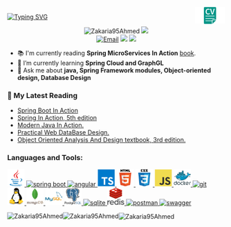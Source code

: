 <a href="https://drive.google.com/file/d/1rqB9X10fMU18F2w3Mkk-b-PwO_SuZHbV/view" target="_blank">
<img align="right" src="https://raw.githubusercontent.com/MAES-Pyramids/MAES-Pyramids/main/img%20sources/cv%20.png" alt="My CV" width="70" ></a>

[![Typing SVG](https://readme-typing-svg.demolab.com?font=Fira+Code&pause=1000&color=257FA7&width=750&lines=Hi+I+am+Zakaria+Ahmed+Mostafa;%F0%9F%92%B0+I%E2%80%99m+currently+working+as+a+Java+developer+@+free-lancer;%F0%9F%91%AF+I%E2%80%99m+looking+to+collaborate+on+Java+Spring+projects;%F0%9F%93%AB+reach+me%3A+send+me+email+on+zakaria.ahmed.mostafa%40gmail.com;%E2%9A%A1+Fun+fact%3A+Keep+coding)](https://git.io/typing-svg)

<p align="center">
   <img src="https://komarev.com/ghpvc/?username=Zakaria95Ahmed&label=Profile%20Views&color=0e75b6&style=flat" alt="Zakaria95Ahmed" />
   <a href="https://wakatime.com/@018bd29b-1c36-4262-bf7b-6a18cc8ac8cc"><img src="https://wakatime.com/badge/user/018bd29b-1c36-4262-bf7b-6a18cc8ac8cc.svg"/></a> <br>
  <a href="mailto:zakaria.ahmed.mostafa@gmail.com"><img alt="Email" src="https://img.shields.io/badge/zakaria.ahmed.mostafa@gmail.com-A23566?style=flat-square&logo=gmail"></a>
    <a href="https://www.linkedin.com/in/zakaria-ahmed-a5466b172"><img src="https://img.shields.io/badge/linkedin-%230177B5?style=flat&logo=linkedin&logoColor=white"/></a>
    <a href="https://t.me/zakariayahmed"><img src="https://img.shields.io/badge/telegram-black?style=flat&logo=telegram&logoColor=white"/></a>
  
  </p>
  
- 📚 I'm currently reading **Spring MicroServices In Action** [book](https://www.manning.com/books/spring-microservices-in-action-second-edition).
- 🌱 I’m currently learning **Spring Cloud and GraphGL**
- 💬 Ask me about **java, Spring Framework modules, Object-oriented design, Database Design**

<h3>📕 My Latest Reading</h3>

- [Spring Boot In Action](https://www.manning.com/books/spring-boot-in-action)
- [Spring In Action, 5th edition](https://www.manning.com/books/spring-in-action-fifth-edition)
- [Modern Java In Action.](https://www.manning.com/books/modern-java-in-action)
- [Practical Web DataBase Design.](https://github.com/abdallahalseddek/Practical-Web-Database-Design)
- [Object Oriented Analysis And Design textbook, 3rd edition.](https://github.com/Zakaria95Ahmed/Vacation-Tracking-System)

<h3 align="left">Languages and Tools:</h3>

<!-- Java -->
<a href="https://www.java.com" target="_blank" rel="noreferrer"> 
    <img src="https://raw.githubusercontent.com/devicons/devicon/master/icons/java/java-original.svg" alt="java" width="40" height="40"/> 
</a>
<!-- Spring Boot -->
<a href="https://spring.io/" target="_blank" rel="noreferrer"> 
    <img src="https://www.vectorlogo.zone/logos/springio/springio-icon.svg" alt="spring boot" width="40" height="40"/> 
</a>

<!-- Angular -->
<a href="https://angular.dev" target="_blank" rel="noreferrer"> 
    <img src="https://angular.io/assets/images/logos/angular/angular.svg" alt="angular" width="40" height="40"/> 
</a>
<!-- TypeScript -->
<a href="https://www.typescriptlang.org/" target="_blank" rel="noreferrer"> 
    <img src="https://raw.githubusercontent.com/devicons/devicon/master/icons/typescript/typescript-original.svg" alt="typescript" width="40" height="40"/> 
</a>

<!-- HTML -->
<a href="https://www.w3.org/html/" target="_blank" rel="noreferrer"> 
    <img src="https://raw.githubusercontent.com/devicons/devicon/master/icons/html5/html5-original-wordmark.svg" alt="html" width="40" height="40"/> 
</a>

<!-- CSS -->
<a href="https://www.w3schools.com/css/" target="_blank" rel="noreferrer"> 
    <img src="https://raw.githubusercontent.com/devicons/devicon/master/icons/css3/css3-original-wordmark.svg" alt="css3" width="40" height="40"/> 
</a>

<!-- JavaScript -->
<a href="https://developer.mozilla.org/en-US/docs/Web/JavaScript" target="_blank" rel="noreferrer"> 
    <img src="https://raw.githubusercontent.com/devicons/devicon/master/icons/javascript/javascript-original.svg" alt="javascript" width="40" height="40"/> 
</a>

<!-- Docker -->
<a href="https://www.docker.com/" target="_blank" rel="noreferrer"> 
    <img src="https://raw.githubusercontent.com/devicons/devicon/master/icons/docker/docker-original-wordmark.svg" alt="docker" width="40" height="40"/> 
</a>

<!-- Git -->
<a href="https://git-scm.com/" target="_blank" rel="noreferrer"> 
    <img src="https://www.vectorlogo.zone/logos/git-scm/git-scm-icon.svg" alt="git" width="40" height="40"/> 
</a>

<!-- Linux -->
<a href="https://www.linux.org/" target="_blank" rel="noreferrer"> 
    <img src="https://raw.githubusercontent.com/devicons/devicon/master/icons/linux/linux-original.svg" alt="linux" width="40" height="40"/> 
</a>

<!-- MongoDB -->
<a href="https://www.mongodb.com/" target="_blank" rel="noreferrer"> 
    <img src="https://raw.githubusercontent.com/devicons/devicon/master/icons/mongodb/mongodb-original-wordmark.svg" alt="mongodb" width="40" height="40"/> 
</a>

<!-- MySQL -->
<a href="https://www.mysql.com/" target="_blank" rel="noreferrer"> 
    <img src="https://raw.githubusercontent.com/devicons/devicon/master/icons/mysql/mysql-original-wordmark.svg" alt="mysql" width="40" height="40"/> 
</a>

<!-- PostgreSQL -->
<a href="https://www.postgresql.org/" target="_blank" rel="noreferrer"> 
    <img src="https://raw.githubusercontent.com/devicons/devicon/master/icons/postgresql/postgresql-original-wordmark.svg" alt="postgresql" width="40" height="40"/> 
</a>

<!-- SQLite -->
<a href="https://www.sqlite.org/" target="_blank" rel="noreferrer"> 
    <img src="https://www.vectorlogo.zone/logos/sqlite/sqlite-icon.svg" alt="sqlite" width="40" height="40"/> 
</a>

<!-- Redis -->
<a href="https://redis.io/" target="_blank" rel="noreferrer"> 
    <img src="https://raw.githubusercontent.com/devicons/devicon/master/icons/redis/redis-original-wordmark.svg" alt="redis" width="40" height="40"/> 
</a>

<!-- Postman -->
<a href="https://www.postman.com" target="_blank" rel="noreferrer"> 
    <img src="https://www.vectorlogo.zone/logos/getpostman/getpostman-icon.svg" alt="postman" width="40" height="40"/> 
</a>
<a href="https://swagger.io" target="_blank" rel="noreferrer"> 
    <img src="https://raw.githubusercontent.com/swagger-api/swagger.io/wordpress/images/assets/SW-logo-clr.png" alt="swagger" width="40" height="40"/> 
</a>
</p>


<img align="left" src="https://github-readme-stats.vercel.app/api?username=Zakaria95Ahmed&show_icons=true&locale=en&hide_border=true" alt="Zakaria95Ahmed" />
<img align="left" src="https://github-readme-stats.vercel.app/api/top-langs?username=Zakaria95Ahmed&show_icons=true&locale=en&layout=compact&hide_border=true" alt="Zakaria95Ahmed" />
<img align="center" src="https://github-readme-streak-stats.herokuapp.com/?user=Zakaria95Ahmed&hide_border=true" alt="Zakaria95Ahmed" />
